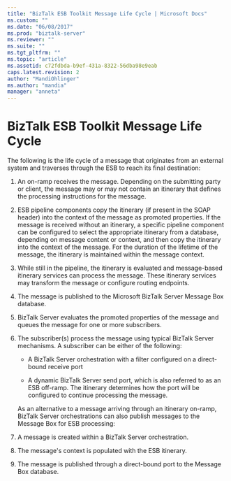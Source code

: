 ```yaml
---
title: "BizTalk ESB Toolkit Message Life Cycle | Microsoft Docs"
ms.custom: ""
ms.date: "06/08/2017"
ms.prod: "biztalk-server"
ms.reviewer: ""
ms.suite: ""
ms.tgt_pltfrm: ""
ms.topic: "article"
ms.assetid: c72fdbda-b9ef-431a-8322-56dba98e9eab
caps.latest.revision: 2
author: "MandiOhlinger"
ms.author: "mandia"
manager: "anneta"
---
```

# BizTalk ESB Toolkit Message Life Cycle
The following is the life cycle of a message that originates from an external system and traverses through the ESB to reach its final destination:  

1. An on-ramp receives the message. Depending on the submitting party or client, the message may or may not contain an itinerary that defines the processing instructions for the message.  

2. ESB pipeline components copy the itinerary (if present in the SOAP header) into the context of the message as promoted properties. If the message is received without an itinerary, a specific pipeline component can be configured to select the appropriate itinerary from a database, depending on message content or context, and then copy the itinerary into the context of the message. For the duration of the lifetime of the message, the itinerary is maintained within the message context.  

3. While still in the pipeline, the itinerary is evaluated and message-based itinerary services can process the message. These itinerary services may transform the message or configure routing endpoints.  

4. The message is published to the Microsoft BizTalk Server Message Box database.  

5. BizTalk Server evaluates the promoted properties of the message and queues the message for one or more subscribers.  

6. The subscriber(s) process the message using typical BizTalk Server mechanisms. A subscriber can be either of the following:  

   -   A BizTalk Server orchestration with a filter configured on a direct-bound receive port  

   -   A dynamic BizTalk Server send port, which is also referred to as an ESB off-ramp. The itinerary determines how the port will be configured to continue processing the message.  

   As an alternative to a message arriving through an itinerary on-ramp, BizTalk Server orchestrations can also publish messages to the Message Box for ESB processing:  

7. A message is created within a BizTalk Server orchestration.  

8. The message's context is populated with the ESB itinerary.  

9. The message is published through a direct-bound port to the Message Box database.
